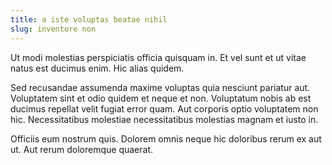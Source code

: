 ```yaml
---
title: a iste voluptas beatae nihil
slug: inventore non
---
```


Ut modi molestias perspiciatis officia quisquam in. Et vel sunt et ut vitae natus est ducimus enim. Hic alias quidem.

Sed recusandae assumenda maxime voluptas quia nesciunt pariatur aut. Voluptatem sint et odio quidem et neque et non. Voluptatum nobis ab est ducimus repellat velit fugiat error quam. Aut corporis optio voluptatem non hic. Necessitatibus molestiae necessitatibus molestias magnam et iusto in.

Officiis eum nostrum quis. Dolorem omnis neque hic doloribus rerum ex aut ut. Aut rerum doloremque quaerat.
